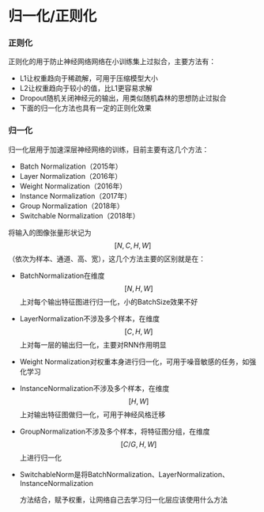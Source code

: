 # 归一化/正则化

### 正则化

正则化的用于防止神经网络网络在小训练集上过拟合，主要方法有：

* L1让权重趋向于稀疏解，可用于压缩模型大小
* L2让权重趋向于较小的值，比L1更容易求解
* Dropout随机关闭神经元的输出，用类似随机森林的思想防止过拟合
* 下面的归一化方法也具有一定的正则化效果

### 归一化

归一化层用于加速深层神经网络的训练，目前主要有这几个方法：

* Batch Normalization（2015年）
* Layer Normalization（2016年）
* Weight Normalization（2016年）
* Instance Normalization（2017年）
* Group Normalization（2018年）
* Switchable Normalization（2018年）

将输入的图像张量形状记为 $$[N, C, H, W]$$ （依次为样本、通道、高、宽），这几个方法主要的区别就是在：

* BatchNormalization在维度$$[N,H,W]$$ 上对每个输出特征图进行归一化，小的BatchSize效果不好
* LayerNormalization不涉及多个样本，在维度 $$[C, H, W]$$ 上对每一层的输出归一化，主要对RNN作用明显
* Weight Normalization对权重本身进行归一化，可用于噪音敏感的任务，如强化学习
* InstanceNormalization不涉及多个样本，在维度 $$[H, W]$$ 上对输出特征图做归一化，可用于神经风格迁移
* GroupNormalization不涉及多个样本，将特征图分组，在维度 $$ $$ $$[C/G, H, W]$$ 上进行归一化
* SwitchableNorm是将BatchNormalization、LayerNormalization、InstanceNormalization

  方法结合，赋予权重，让网络自己去学习归一化层应该使用什么方法



